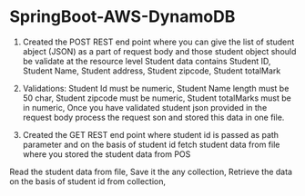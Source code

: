 # SpringBoot-AWS-DynamoDB

1. Created the POST REST end point where you can give the list of student abject (JSON) as a part of request body and those student object should be validate at the resource level
Student data contains
Student ID, 
Student Name, 
Student address, 
Student zipcode, 
Student totalMark

2. Validations:
Student Id must be numeric, 
Student Name length must be 50 char, 
Student zipcode must be numeric, 
Student totalMarks must be in numeric, 
Once you have validated student json provided in the request body process the request son and stored this data in one file.

3. Created the GET REST end point where student id is passed as path parameter and on the basis of student id fetch student data from file where you stored the student data from POS

Read the student data from file,
Save it the any collection,
Retrieve the data on the basis of student id from collection,
